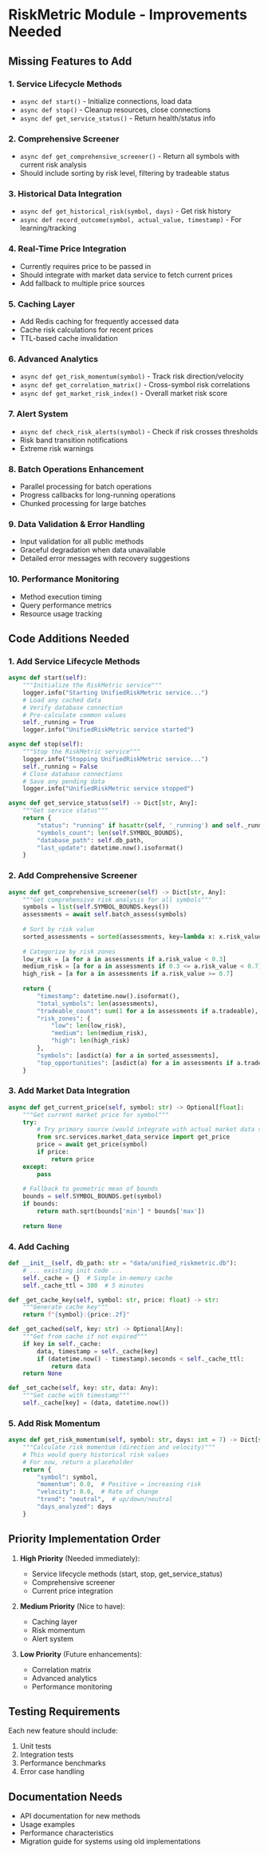 # RiskMetric Module - Improvements Needed

## Missing Features to Add

### 1. **Service Lifecycle Methods**
- `async def start()` - Initialize connections, load data
- `async def stop()` - Cleanup resources, close connections
- `async def get_service_status()` - Return health/status info

### 2. **Comprehensive Screener**
- `async def get_comprehensive_screener()` - Return all symbols with current risk analysis
- Should include sorting by risk level, filtering by tradeable status

### 3. **Historical Data Integration**
- `async def get_historical_risk(symbol, days)` - Get risk history
- `async def record_outcome(symbol, actual_value, timestamp)` - For learning/tracking

### 4. **Real-Time Price Integration**
- Currently requires price to be passed in
- Should integrate with market data service to fetch current prices
- Add fallback to multiple price sources

### 5. **Caching Layer**
- Add Redis caching for frequently accessed data
- Cache risk calculations for recent prices
- TTL-based cache invalidation

### 6. **Advanced Analytics**
- `async def get_risk_momentum(symbol)` - Track risk direction/velocity
- `async def get_correlation_matrix()` - Cross-symbol risk correlations
- `async def get_market_risk_index()` - Overall market risk score

### 7. **Alert System**
- `async def check_risk_alerts(symbol)` - Check if risk crosses thresholds
- Risk band transition notifications
- Extreme risk warnings

### 8. **Batch Operations Enhancement**
- Parallel processing for batch operations
- Progress callbacks for long-running operations
- Chunked processing for large batches

### 9. **Data Validation & Error Handling**
- Input validation for all public methods
- Graceful degradation when data unavailable
- Detailed error messages with recovery suggestions

### 10. **Performance Monitoring**
- Method execution timing
- Query performance metrics
- Resource usage tracking

## Code Additions Needed

### 1. Add Service Lifecycle Methods
```python
async def start(self):
    """Initialize the RiskMetric service"""
    logger.info("Starting UnifiedRiskMetric service...")
    # Load any cached data
    # Verify database connection
    # Pre-calculate common values
    self._running = True
    logger.info("UnifiedRiskMetric service started")

async def stop(self):
    """Stop the RiskMetric service"""
    logger.info("Stopping UnifiedRiskMetric service...")
    self._running = False
    # Close database connections
    # Save any pending data
    logger.info("UnifiedRiskMetric service stopped")

async def get_service_status(self) -> Dict[str, Any]:
    """Get service status"""
    return {
        "status": "running" if hasattr(self, '_running') and self._running else "stopped",
        "symbols_count": len(self.SYMBOL_BOUNDS),
        "database_path": self.db_path,
        "last_update": datetime.now().isoformat()
    }
```

### 2. Add Comprehensive Screener
```python
async def get_comprehensive_screener(self) -> Dict[str, Any]:
    """Get comprehensive risk analysis for all symbols"""
    symbols = list(self.SYMBOL_BOUNDS.keys())
    assessments = await self.batch_assess(symbols)
    
    # Sort by risk value
    sorted_assessments = sorted(assessments, key=lambda x: x.risk_value)
    
    # Categorize by risk zones
    low_risk = [a for a in assessments if a.risk_value < 0.3]
    medium_risk = [a for a in assessments if 0.3 <= a.risk_value < 0.7]
    high_risk = [a for a in assessments if a.risk_value >= 0.7]
    
    return {
        "timestamp": datetime.now().isoformat(),
        "total_symbols": len(assessments),
        "tradeable_count": sum(1 for a in assessments if a.tradeable),
        "risk_zones": {
            "low": len(low_risk),
            "medium": len(medium_risk),
            "high": len(high_risk)
        },
        "symbols": [asdict(a) for a in sorted_assessments],
        "top_opportunities": [asdict(a) for a in assessments if a.tradeable][:5]
    }
```

### 3. Add Market Data Integration
```python
async def get_current_price(self, symbol: str) -> Optional[float]:
    """Get current market price for symbol"""
    try:
        # Try primary source (would integrate with actual market data service)
        from src.services.market_data_service import get_price
        price = await get_price(symbol)
        if price:
            return price
    except:
        pass
    
    # Fallback to geometric mean of bounds
    bounds = self.SYMBOL_BOUNDS.get(symbol)
    if bounds:
        return math.sqrt(bounds['min'] * bounds['max'])
    
    return None
```

### 4. Add Caching
```python
def __init__(self, db_path: str = "data/unified_riskmetric.db"):
    # ... existing init code ...
    self._cache = {}  # Simple in-memory cache
    self._cache_ttl = 300  # 5 minutes

def _get_cache_key(self, symbol: str, price: float) -> str:
    """Generate cache key"""
    return f"{symbol}:{price:.2f}"

def _get_cached(self, key: str) -> Optional[Any]:
    """Get from cache if not expired"""
    if key in self._cache:
        data, timestamp = self._cache[key]
        if (datetime.now() - timestamp).seconds < self._cache_ttl:
            return data
    return None

def _set_cache(self, key: str, data: Any):
    """Set cache with timestamp"""
    self._cache[key] = (data, datetime.now())
```

### 5. Add Risk Momentum
```python
async def get_risk_momentum(self, symbol: str, days: int = 7) -> Dict[str, Any]:
    """Calculate risk momentum (direction and velocity)"""
    # This would query historical risk values
    # For now, return a placeholder
    return {
        "symbol": symbol,
        "momentum": 0.0,  # Positive = increasing risk
        "velocity": 0.0,  # Rate of change
        "trend": "neutral",  # up/down/neutral
        "days_analyzed": days
    }
```

## Priority Implementation Order

1. **High Priority** (Needed immediately):
   - Service lifecycle methods (start, stop, get_service_status)
   - Comprehensive screener
   - Current price integration

2. **Medium Priority** (Nice to have):
   - Caching layer
   - Risk momentum
   - Alert system

3. **Low Priority** (Future enhancements):
   - Correlation matrix
   - Advanced analytics
   - Performance monitoring

## Testing Requirements

Each new feature should include:
1. Unit tests
2. Integration tests
3. Performance benchmarks
4. Error case handling

## Documentation Needs

- API documentation for new methods
- Usage examples
- Performance characteristics
- Migration guide for systems using old implementations